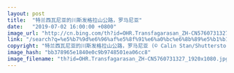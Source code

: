 ```yaml
---
layout: post
title:  "特兰西瓦尼亚的川斯发格拉山公路，罗马尼亚"
date:   "2019-07-02 16:00:00 +0800"
image_url: "http://cn.bing.com/th?id=OHR.Transfagarasan_ZH-CN5760731327_1920x1080.jpg&rf=LaDigue_1920x1080.jpg&pid=hp"
link: "/search?q=%e5%b7%9d%e6%96%af%e5%8f%91%e6%a0%bc%e6%8b%89%e5%b1%b1%e5%85%ac%e8%b7%af&form=hpcapt&mkt=zh-cn"
copyright: "特兰西瓦尼亚的川斯发格拉山公路，罗马尼亚 (© Calin Stan/Shutterstock)"
image_hash: "bb378965e1840e0c9b9748501ea06cc8"
image_filename: "th?id=OHR.Transfagarasan_ZH-CN5760731327_1920x1080.jpg&rf=LaDigue_1920x1080.jpg&pid=hp"
---
```

